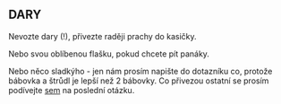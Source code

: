 ## DARY

Nevozte dary (!), přivezte raději prachy do kasičky.

Nebo svou oblíbenou flašku, pokud chcete pít panáky.

Nebo něco sladkýho - jen nám prosím napište do dotazníku co, protože bábovka a štrůdl je lepší než 2 bábovky. Co přivezou ostatní se prosím podívejte [sem](https://docs.google.com/forms/d/e/1FAIpQLSf4W7w-0sBj6qWSZ8eLIjT3RpnupLw4w_OXbzhY63VzMa-8vw/viewanalytics) na poslední otázku.
